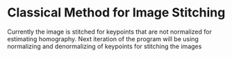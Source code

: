 # Classical Method for Image Stitching 

Currently the image is stitched for keypoints that are not normalized for estimating homography. Next iteration of the program will be using normalizing and denormalizing of keypoints for stitching the images
